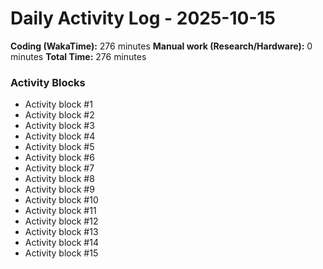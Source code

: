 # Daily Activity Log - 2025-10-15

**Coding (WakaTime):** 276 minutes
**Manual work (Research/Hardware):** 0 minutes
**Total Time:** 276 minutes

### Activity Blocks
- Activity block #1
- Activity block #2
- Activity block #3
- Activity block #4
- Activity block #5
- Activity block #6
- Activity block #7
- Activity block #8
- Activity block #9
- Activity block #10
- Activity block #11
- Activity block #12
- Activity block #13
- Activity block #14
- Activity block #15
